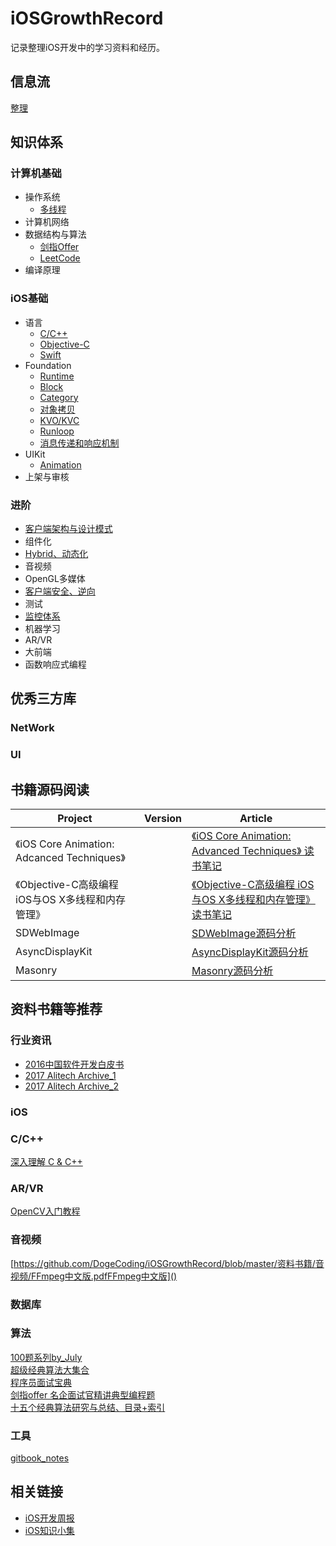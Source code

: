 # iOSGrowthRecord
记录整理iOS开发中的学习资料和经历。

## 信息流
[整理](https://github.com/DogeCoding/iOSGrowthRecord/blob/master/信息流整理.md)

## 知识体系

### 计算机基础
- 操作系统
    - [多线程]()
- 计算机网络
- 数据结构与算法
    - [剑指Offer]()
    - [LeetCode]()
- 编译原理

### iOS基础
- 语言
    - [C/C++]()
    - [Objective-C]()
    - [Swift]()
- Foundation
    - [Runtime]()
    - [Block]()
    - [Category]()
    - [对象拷贝]()
    - [KVO/KVC]()
    - [Runloop]()
    - [消息传递和响应机制]()
- UIKit
    - [Animation]() 
- 上架与审核

### 进阶
- [客户端架构与设计模式]()
- 组件化
- [Hybrid、动态化](https://github.com/DogeCoding/iOSGrowthRecord/blob/master/进阶/Hybrid、动态化.md)
- 音视频
- OpenGL多媒体
- [客户端安全、逆向](https://github.com/DogeCoding/iOSGrowthRecord/blob/master/进阶/客户端安全、逆向.md)
- 测试
- [监控体系]()
- 机器学习
- AR/VR
- 大前端
- 函数响应式编程

## 优秀三方库
### NetWork

### UI
## 书籍源码阅读
| Project | Version | Article |
| --- | --- | --- |
| 《iOS Core Animation: Adcanced Techniques》 | | [《iOS Core Animation: Advanced Techniques》 读书笔记](https://github.com/DogeCoding/iOSGrowthRecord/blob/master/书籍源码阅读/《iOS%20Core%20Animation:%20Advanced%20Techniques》%20读书笔记.md) |
| 《Objective-C高级编程 iOS与OS X多线程和内存管理》 | | [《Objective-C高级编程 iOS与OS X多线程和内存管理》读书笔记]() |
| SDWebImage |  | [SDWebImage源码分析](https://github.com/DogeCoding/iOSGrowthRecord/blob/master/书籍源码阅读/SDWebImage%20源码分析.md) |
| AsyncDisplayKit |  | [AsyncDisplayKit源码分析](https://github.com/DogeCoding/iOSGrowthRecord/blob/master/书籍源码阅读/AsyncDisplayKit源码阅读笔记.md) |
| Masonry |  | [Masonry源码分析](https://github.com/DogeCoding/iOSGrowthRecord/blob/master/书籍源码阅读/Masonry%20源码分析.md) |

## 资料书籍等推荐
### 行业资讯
- [2016中国软件开发白皮书](https://github.com/DogeCoding/iOSGrowthRecord/blob/master/资料书籍/行业资讯/中国软件开发白皮书.pdf)
- [2017 Alitech Archive_1](https://github.com/DogeCoding/iOSGrowthRecord/blob/master/资料书籍/行业资讯/2017%20Alitech%20Archive_1.pdf)
- [2017 Alitech Archive_2](https://github.com/DogeCoding/iOSGrowthRecord/blob/master/资料书籍/行业资讯/2017%20Alitech%20Archive_2.pdf)
### iOS
### C/C++
[深入理解 C & C++](https://github.com/DogeCoding/iOSGrowthRecord/blob/master/资料书籍/C%2B%2B/深入理解%20C%20%26%20C%2B%2B_Olve%20Maudal%20%26%20Jon%20Jagger.pdf)
### AR/VR
[OpenCV入门教程](https://github.com/DogeCoding/iOSGrowthRecord/blob/master/资料书籍/AR:VR/OpenCV入门教程.pdf)
### 音视频
[https://github.com/DogeCoding/iOSGrowthRecord/blob/master/资料书籍/音视频/FFmpeg中文版.pdfFFmpeg中文版]()
### 数据库
### 算法
[100题系列by_July](https://github.com/DogeCoding/iOSGrowthRecord/blob/master/资料书籍/算法/100题系列by_July.pdf)  
[超级经典算法大集合](https://github.com/DogeCoding/iOSGrowthRecord/blob/master/资料书籍/算法/超级经典算法大集合.pdf)  
[程序员面试宝典](https://github.com/DogeCoding/iOSGrowthRecord/blob/master/资料书籍/算法/程序员面试宝典(pdf清晰版).pdf)  
[剑指offer 名企面试官精讲典型编程题](https://github.com/DogeCoding/iOSGrowthRecord/blob/master/资料书籍/算法/剑指offer%20名企面试官精讲典型编程题.pdf)  
[十五个经典算法研究与总结、目录+索引](https://github.com/DogeCoding/iOSGrowthRecord/blob/master/资料书籍/算法/十五个经典算法研究与总结、目录%2B索引)  
### 工具
[gitbook_notes](https://github.com/DogeCoding/iOSGrowthRecord/blob/master/资料书籍/工具/gitbook_notes.pdf)

## 相关链接
- [iOS开发周报](https://github.com/SwiftOldDriver/iOS-Weekly)
- [iOS知识小集](https://github.com/southpeak/iOS-tech-set)




